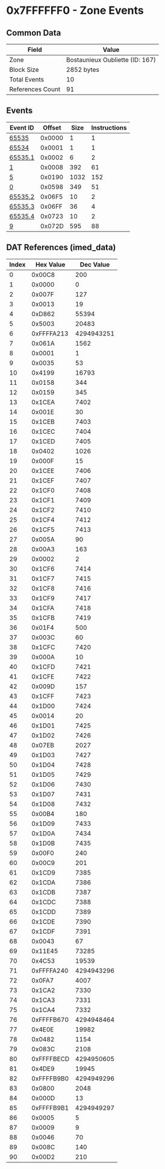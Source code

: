 # 0x7FFFFFF0 - Zone Events

## Common Data

| Field            | Value                           |
|------------------|---------------------------------|
| Zone             | Bostaunieux Oubliette (ID: 167) |
| Block Size       | 2852 bytes                      |
| Total Events     | 10                              |
| References Count | 91                              |

## Events

| Event ID                | Offset   |   Size |   Instructions |
|-------------------------|----------|--------|----------------|
| [65535](./65535.md)     | 0x0000   |      1 |              1 |
| [65534](./65534.md)     | 0x0001   |      1 |              1 |
| [65535.1](./65535.1.md) | 0x0002   |      6 |              2 |
| [1](./1.md)             | 0x0008   |    392 |             61 |
| [5](./5.md)             | 0x0190   |   1032 |            152 |
| [0](./0.md)             | 0x0598   |    349 |             51 |
| [65535.2](./65535.2.md) | 0x06F5   |     10 |              2 |
| [65535.3](./65535.3.md) | 0x06FF   |     36 |              4 |
| [65535.4](./65535.4.md) | 0x0723   |     10 |              2 |
| [9](./9.md)             | 0x072D   |    595 |             88 |

## DAT References (imed_data)

|   Index | Hex Value   |   Dec Value |
|---------|-------------|-------------|
|       0 | 0x00C8      |         200 |
|       1 | 0x0000      |           0 |
|       2 | 0x007F      |         127 |
|       3 | 0x0013      |          19 |
|       4 | 0xD862      |       55394 |
|       5 | 0x5003      |       20483 |
|       6 | 0xFFFFA213  |  4294943251 |
|       7 | 0x061A      |        1562 |
|       8 | 0x0001      |           1 |
|       9 | 0x0035      |          53 |
|      10 | 0x4199      |       16793 |
|      11 | 0x0158      |         344 |
|      12 | 0x0159      |         345 |
|      13 | 0x1CEA      |        7402 |
|      14 | 0x001E      |          30 |
|      15 | 0x1CEB      |        7403 |
|      16 | 0x1CEC      |        7404 |
|      17 | 0x1CED      |        7405 |
|      18 | 0x0402      |        1026 |
|      19 | 0x000F      |          15 |
|      20 | 0x1CEE      |        7406 |
|      21 | 0x1CEF      |        7407 |
|      22 | 0x1CF0      |        7408 |
|      23 | 0x1CF1      |        7409 |
|      24 | 0x1CF2      |        7410 |
|      25 | 0x1CF4      |        7412 |
|      26 | 0x1CF5      |        7413 |
|      27 | 0x005A      |          90 |
|      28 | 0x00A3      |         163 |
|      29 | 0x0002      |           2 |
|      30 | 0x1CF6      |        7414 |
|      31 | 0x1CF7      |        7415 |
|      32 | 0x1CF8      |        7416 |
|      33 | 0x1CF9      |        7417 |
|      34 | 0x1CFA      |        7418 |
|      35 | 0x1CFB      |        7419 |
|      36 | 0x01F4      |         500 |
|      37 | 0x003C      |          60 |
|      38 | 0x1CFC      |        7420 |
|      39 | 0x000A      |          10 |
|      40 | 0x1CFD      |        7421 |
|      41 | 0x1CFE      |        7422 |
|      42 | 0x009D      |         157 |
|      43 | 0x1CFF      |        7423 |
|      44 | 0x1D00      |        7424 |
|      45 | 0x0014      |          20 |
|      46 | 0x1D01      |        7425 |
|      47 | 0x1D02      |        7426 |
|      48 | 0x07EB      |        2027 |
|      49 | 0x1D03      |        7427 |
|      50 | 0x1D04      |        7428 |
|      51 | 0x1D05      |        7429 |
|      52 | 0x1D06      |        7430 |
|      53 | 0x1D07      |        7431 |
|      54 | 0x1D08      |        7432 |
|      55 | 0x00B4      |         180 |
|      56 | 0x1D09      |        7433 |
|      57 | 0x1D0A      |        7434 |
|      58 | 0x1D0B      |        7435 |
|      59 | 0x00F0      |         240 |
|      60 | 0x00C9      |         201 |
|      61 | 0x1CD9      |        7385 |
|      62 | 0x1CDA      |        7386 |
|      63 | 0x1CDB      |        7387 |
|      64 | 0x1CDC      |        7388 |
|      65 | 0x1CDD      |        7389 |
|      66 | 0x1CDE      |        7390 |
|      67 | 0x1CDF      |        7391 |
|      68 | 0x0043      |          67 |
|      69 | 0x11E45     |       73285 |
|      70 | 0x4C53      |       19539 |
|      71 | 0xFFFFA240  |  4294943296 |
|      72 | 0x0FA7      |        4007 |
|      73 | 0x1CA2      |        7330 |
|      74 | 0x1CA3      |        7331 |
|      75 | 0x1CA4      |        7332 |
|      76 | 0xFFFFB670  |  4294948464 |
|      77 | 0x4E0E      |       19982 |
|      78 | 0x0482      |        1154 |
|      79 | 0x083C      |        2108 |
|      80 | 0xFFFFBECD  |  4294950605 |
|      81 | 0x4DE9      |       19945 |
|      82 | 0xFFFFB9B0  |  4294949296 |
|      83 | 0x0800      |        2048 |
|      84 | 0x000D      |          13 |
|      85 | 0xFFFFB9B1  |  4294949297 |
|      86 | 0x0005      |           5 |
|      87 | 0x0009      |           9 |
|      88 | 0x0046      |          70 |
|      89 | 0x008C      |         140 |
|      90 | 0x00D2      |         210 |
